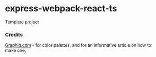 # express-webpack-react-ts
Template project

### Credits
[Graphiq.com](https://blog.graphiq.com/finding-the-right-color-palettes-for-data-visualizations-fcd4e707a283) - for color palettes, and for an informative article on how to make one.